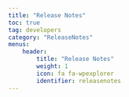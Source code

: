 ```yaml
---
title: "Release Notes"
toc: true
tag: developers
category: "ReleaseNotes"
menus: 
    header:
        title: "Release Notes"
        weight: 1
        icon: fa fa-wpexplorer
        identifier: releasenotes
---
```



